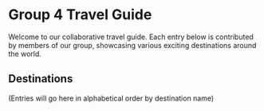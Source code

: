 # Group 4 Travel Guide

 Welcome to our collaborative travel guide. Each entry below is contributed by members of our group, showcasing various exciting destinations around the world.

 ## Destinations

  (Entries will go here in alphabetical order by destination name)